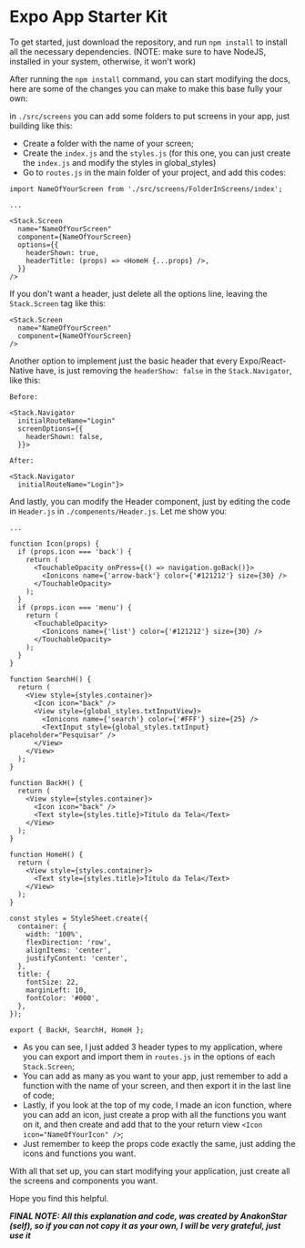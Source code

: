 # Expo App Starter Kit

To get started, just download the repository, and run ```npm install``` to install all the necessary dependencies.
(NOTE: make sure to have NodeJS, installed in your system, otherwise, it won't work)

After running the ```npm install``` command, you can start modifying the docs, here are some of the changes you can make to make this base fully your own:

in ```./src/screens``` you can add some folders to put screens in your app, just building like this:

- Create a folder with the name of your screen;
- Create the ```index.js``` and the ```styles.js``` (for this one, you can just create the ```index.js``` and modify the styles in global_styles)
- Go to ```routes.js``` in the main folder of your project, and add this codes: 
```
import NameOfYourScreen from './src/screens/FolderInScreens/index';

...

<Stack.Screen
  name="NameOfYourScreen"
  component={NameOfYourScreen}
  options={{
    headerShown: true,
    headerTitle: (props) => <HomeH {...props} />,
  }}
/>
```
If you don't want a header, just delete all the options line, leaving the ```Stack.Screen``` tag like this:
```
<Stack.Screen
  name="NameOfYourScreen"
  component={NameOfYourScreen}
/>
```
Another option to implement just the basic header that every Expo/React-Native have, is just removing the ```headerShow: false``` in the ```Stack.Navigator```, like this:

```
Before:

<Stack.Navigator
  initialRouteName="Login"
  screenOptions={{
    headerShown: false,
  }}>

After:

<Stack.Navigator
  initialRouteName="Login"}>
```

And lastly, you can modify the Header component, just by editing the code in ```Header.js``` in ```./compenents/Header.js```. Let me show you:

```
...

function Icon(props) {
  if (props.icon === 'back') {
    return (
      <TouchableOpacity onPress={() => navigation.goBack()}>
        <Ionicons name={'arrow-back'} color={'#121212'} size={30} />
      </TouchableOpacity>
    );
  }
  if (props.icon === 'menu') {
    return (
      <TouchableOpacity>
        <Ionicons name={'list'} color={'#121212'} size={30} />
      </TouchableOpacity>
    );
  }
}

function SearchH() {
  return (
    <View style={styles.container}>
      <Icon icon="back" />
      <View style={global_styles.txtInputView}>
        <Ionicons name={'search'} color={'#FFF'} size={25} />
        <TextInput style={global_styles.txtInput} placeholder="Pesquisar" />
      </View>
    </View>
  );
}

function BackH() {
  return (
    <View style={styles.container}>
      <Icon icon="back" />
      <Text style={styles.title}>Título da Tela</Text>
    </View>
  );
}

function HomeH() {
  return (
    <View style={styles.container}>
      <Text style={styles.title}>Título da Tela</Text>
    </View>
  );
}

const styles = StyleSheet.create({
  container: {
    width: '100%',
    flexDirection: 'row',
    alignItems: 'center',
    justifyContent: 'center',
  },
  title: {
    fontSize: 22,
    marginLeft: 10,
    fontColor: '#000',
  },
});

export { BackH, SearchH, HomeH };
```
- As you can see, I just added 3 header types to my application, where you can export and import them in ```routes.js``` in the options of each ```Stack.Screen```;
- You can add as many as you want to your app, just remember to add a function with the name of your screen, and then export it in the last line of code;
- Lastly, if you look at the top of my code, I made an icon function, where you can add an icon, just create a prop with all the functions you want on it, and then create and add that to the your return view ```<Icon icon="NameOfYourIcon" />```;
- Just remember to keep the props code exactly the same, just adding the icons and functions you want.


With all that set up, you can start modifying your application, just create all the screens and components you want. 

Hope you find this helpful.

***FINAL NOTE: All this explanation and code, was created by AnakonStar (self), so if you can not copy it as your own, I will be very grateful, just use it***
